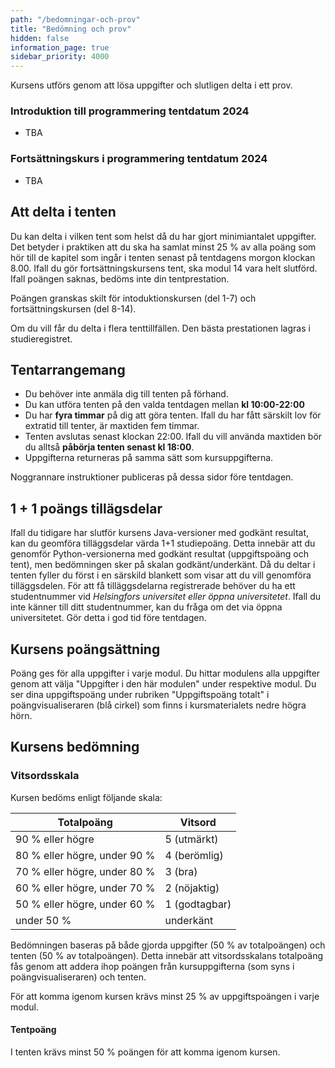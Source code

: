 ```yaml
---
path: "/bedomningar-och-prov"
title: "Bedömning och prov"
hidden: false
information_page: true
sidebar_priority: 4000
---
```


Kursens utförs genom att lösa uppgifter och slutligen delta i ett prov.

### Introduktion till programmering tentdatum 2024

* TBA

### Fortsättningskurs i programmering tentdatum 2024

* TBA


## Att delta i tenten

Du kan delta i vilken tent som helst då du har gjort minimiantalet uppgifter. Det betyder i praktiken att du ska ha samlat minst 25 % av alla poäng som hör till de kapitel som ingår i tenten senast på tentdagens morgon klockan 8.00. Ifall du gör fortsättningskursens tent, ska modul 14 vara helt slutförd. Ifall poängen saknas, bedöms inte din tentprestation.

Poängen granskas skilt för intoduktionskursen (del 1-7) och fortsättningskursen (del 8-14).

Om du vill får du delta i flera tenttillfällen. Den bästa prestationen lagras i studieregistret. 

## Tentarrangemang

* Du behöver inte anmäla dig till tenten på förhand.
* Du kan utföra tenten på den valda tentdagen mellan **kl 10:00-22:00**
* Du har **fyra timmar** på dig att göra tenten. Ifall du har fått särskilt lov för extratid till tenter, är maxtiden fem timmar.
* Tenten avslutas senast klockan 22:00. Ifall du vill använda maxtiden bör du alltså **påbörja tenten senast kl 18:00**.
* Uppgifterna returneras på samma sätt som kursuppgifterna.

Noggrannare instruktioner publiceras på dessa sidor före tentdagen.

## 1 + 1 poängs tillägsdelar

Ifall du tidigare har slutför kursens Java-versioner med godkänt resultat, kan du geomföra tilläggsdelar värda 1+1 studiepoäng. Detta innebär att du genomför Python-versionerna med godkänt resultat (uppgiftspoäng och tent), men bedömningen sker på skalan godkänt/underkänt. Då du deltar i tenten fyller du först i en särskild blankett som visar att du vill genomföra tilläggsdelen. För att få tilläggsdelarna registrerade behöver du ha ett studentnummer vid *Helsingfors universitet eller öppna universitetet*. Ifall du inte känner till ditt studentnummer, kan du fråga om det via öppna universitetet. Gör detta i god tid före tentdagen.

## Kursens poängsättning

Poäng ges för alla uppgifter i varje modul. Du hittar modulens alla uppgifter genom att välja "Uppgifter i den här modulen" under respektive modul. Du ser dina uppgiftspoäng under rubriken "Uppgiftspoäng totalt" i poängvisualiseraren (blå cirkel) som finns i kursmaterialets nedre högra hörn. 

## Kursens bedömning

### Vitsordsskala

Kursen bedöms enligt följande skala:

<table>
    <thead>
    <tr>
        <th>Totalpoäng</th>
        <th>Vitsord</th>
    </tr>
    </thead>
    <tbody>
    <tr>
        <td>90 % eller högre</td>
        <td>5 (utmärkt)</td>
    </tr>
    <tr>
        <td>80 % eller högre, under 90 %</td>
        <td>4 (berömlig)</td>
    </tr>
    <tr>
        <td>70 % eller högre, under 80 %</td>
        <td>3 (bra)</td>
    </tr>
    <tr>
        <td>60 % eller högre, under 70 %</td>
        <td>2 (nöjaktig)</td>
    </tr>
    <tr>
        <td>50 % eller högre, under 60 %</td>
        <td>1 (godtagbar)</td>
    </tr>
    <tr>
        <td>under 50 %</td>
        <td>underkänt</td>
    </tr>
    </tbody>
</table>

Bedömningen baseras på både gjorda uppgifter (50 % av totalpoängen) och tenten (50 % av totalpoängen). Detta innebär att vitsordsskalans totalpoäng fås genom att addera ihop poängen från kursuppgifterna (som syns i poängvisualiseraren) och tenten.

För att komma igenom kursen krävs minst 25 % av uppgiftspoängen i varje modul.

#### Tentpoäng

I tenten krävs minst 50 % poängen för att komma igenom kursen. 
